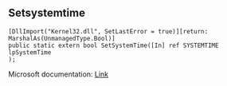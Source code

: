 ## Setsystemtime

```
[DllImport("Kernel32.dll", SetLastError = true)][return: MarshalAs(UnmanagedType.Bool)]
public static extern bool SetSystemTime([In] ref SYSTEMTIME lpSystemTime
);
```

Microsoft documentation: [Link](https://docs.microsoft.com/en-us/windows/win32/api/sysinfoapi/nf-sysinfoapi-setsystemtime)

